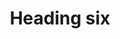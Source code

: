 ---
title: Heading six
tags: ["heading", "six", "title", "header", "text"]
icon: heading-six
svg: '<svg xmlns="http://www.w3.org/2000/svg" width="24" height="24" fill="none" viewBox="0 0 24 24" stroke-width="1.5" stroke-linecap="round" stroke-linejoin="round" stroke="currentColor"><path d="M3.75 4.5v15m9.5-15v15M3.75 12h9.5M20 9.5h-1c-1.657 0-3 1.679-3 3.75v3.125m0 0c0 1.726 1.12 3.125 2.5 3.125s2.5-1.4 2.5-3.125c0-1.726-1.12-2.5-2.5-2.5s-2.5.774-2.5 2.5"/></svg>'
---